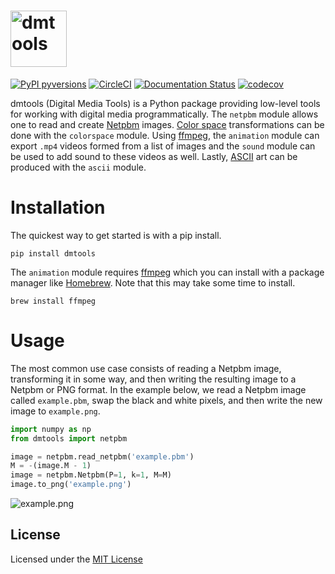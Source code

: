 # <img alt="dmtools" src="docs/branding/dmtools_dark.png" height="90">

[![PyPI pyversions](https://img.shields.io/pypi/pyversions/dmtools.svg)](https://pypi.python.org/pypi/dmtools/)
[![CircleCI](https://circleci.com/gh/henryrobbins/dmtools.svg?style=shield&circle-token=23cdbbfe0a606bd908e1a2a92bdff6f66d3e1c54)](https://app.circleci.com/pipelines/github/henryrobbins/dmtools)
[![Documentation Status](https://readthedocs.org/projects/dmtools/badge/?version=latest)](https://dmtools.readthedocs.io/en/latest/?badge=latest)
[![codecov](https://codecov.io/gh/henryrobbins/dmtools/branch/master/graphs/badge.svg)](https://codecov.io/gh/henryrobbins/dmtools)

dmtools (Digital Media Tools) is a Python package providing low-level tools for
working with digital media programmatically. The `netpbm` module allows one to
read and create [Netpbm](http://netpbm.sourceforge.net/) images.
[Color space](https://wikipedia.org/wiki/Color_space) transformations can be
done with the `colorspace` module. Using [ffmpeg](http://ffmpeg.org/about.html),
the `animation` module can export `.mp4` videos formed from a list of images
and the `sound` module can be used to add sound to these videos as well.
Lastly, [ASCII](https://wikipedia.org/wiki/ASCII) art can be produced with
the `ascii` module.

# Installation

The quickest way to get started is with a pip install.

```
pip install dmtools
```

The `animation` module requires [ffmpeg](http://ffmpeg.org/about.html) which
you can install with a package manager like [Homebrew](https://brew.sh/). Note
that this may take some time to install.

```
brew install ffmpeg
```

# Usage

The most common use case consists of reading a Netpbm image, transforming it
in some way, and then writing the resulting image to a Netpbm or PNG format.
In the example below, we read a Netpbm image called `example.pbm`, swap the
black and white pixels, and then write the new image to `example.png`.

```python
import numpy as np
from dmtools import netpbm

image = netpbm.read_netpbm('example.pbm')
M = -(image.M - 1)
image = netpbm.Netpbm(P=1, k=1, M=M)
image.to_png('example.png')
```

![example.png](example.png)

## License

Licensed under the [MIT License](https://choosealicense.com/licenses/mit/)